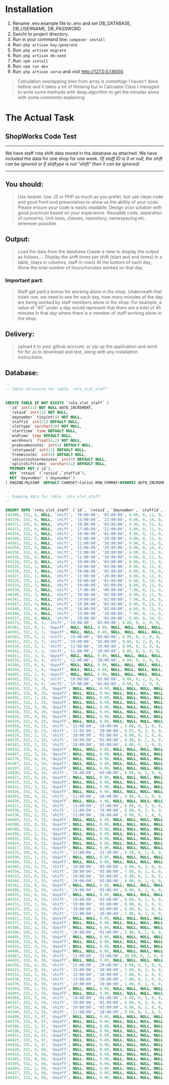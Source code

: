 # Installation

1. Rename .env.example file  to .env and set DB_DATABASE, DB_USERNAME, DB_PASSWORD.
2. Swicht to project directory.
3. Run in your command line:  `composer install`
4. Run:  `php artisan key:generate`
5. Run: `php artisan migrate`
5. Run: `php artisan db:seed`
6. Run: `npm install`
7. Run: `npm run dev`
9. Run: `php artisan serve` and visit http://127.0.0.1:8000.

> Calculation overlapping time from array is somethign I haven't done before and it takes a lot of thinking but in Calculate Class I managed to write some methods with deep algorithm to get the minutes alone with some comments explaining.

# The Actual Task

## ShopWorks Code Test
---
We have staff rota shift data stored in the database as attached. We have included the data for one shop for one week. 
*(If staff ID is 0 or null, the shift can be ignored or If shiftype is not “shift” then it can be ignored)*

---
## You should:
> Use laravel. Use JS or PHP as much as you prefer, but use clean code and good front end presentation to show us the ability of your code.
Please ensure your code is easily readable.
Design your solution with good practices based on your experience.
Reusable code, separation of concerns, Unit tests, classes, repository, namespacing etc. wherever possible.

## Output:
> Load the data from the database
Create a view to display the output as follows....
Display the shift times per shift (start and end times) in a table, (days in columns, staff in rows)
At the bottom of each day, Show the total number of hours/minutes worked on that day.

### Important part:
> Staff get paid a bonus for working alone in the shop.
Underneath that totals row, we need to see for each day, how many minutes of the day are being worked by staff members *alone in the shop*.
For example, a value of "45" under a day would represent that there are a total of 45 minutes in that day where there is a member of staff working alone in the shop.

## Delivery:
> upload it to your github account, or zip up the application and send for for us to download and test, along with any installation instructions.


## Database:

```sql
--
-- Table structure for table `rota_slot_staff`
--

CREATE TABLE IF NOT EXISTS `rota_slot_staff` (
  `id` int(11) NOT NULL AUTO_INCREMENT,
  `rotaid` int(11) NOT NULL,
  `daynumber` tinyint(4) NOT NULL,
  `staffid` int(11) DEFAULT NULL,
  `slottype` varchar(20) NOT NULL,
  `starttime` time DEFAULT NULL,
  `endtime` time DEFAULT NULL,
  `workhours` float(4,2) NOT NULL,
  `premiumminutes` int(4) DEFAULT NULL,
  `roletypeid` int(11) DEFAULT NULL,
  `freeminutes` int(4) DEFAULT NULL,
  `seniorcashierminutes` int(4) DEFAULT NULL,
  `splitshifttimes` varchar(11) DEFAULT NULL,
  PRIMARY KEY (`id`),
  KEY `rotaid` (`rotaid`,`staffid`),
  KEY `daynumber` (`daynumber`)
) ENGINE=MyISAM  DEFAULT CHARSET=latin1 ROW_FORMAT=DYNAMIC AUTO_INCREMENT=283626 ;

--
-- Dumping data for table `rota_slot_staff`
--

INSERT INTO `rota_slot_staff` (`id`, `rotaid`, `daynumber`, `staffid`, `slottype`, `starttime`, `endtime`, `workhours`, `premiumminutes`, `roletypeid`, `freeminutes`, `seniorcashierminutes`, `splitshifttimes`) VALUES
(44369, 332, 6, NULL, 'shift', '19:00:00', '03:00:00', 8.00, 0, 11, 0, 0, ''),
(44370, 332, 6, NULL, 'shift', '15:00:00', '23:00:00', 8.00, 0, 14, 0, 0, ''),
(44371, 332, 6, NULL, 'shift', '19:00:00', '03:00:00', 8.00, 0, 11, 0, 0, ''),
(44372, 332, 6, NULL, 'shift', '17:00:00', '21:00:00', 4.00, 0, 11, 0, 0, '--:--*--:--'),
(44359, 332, 5, NULL, 'shift', '19:00:00', '03:00:00', 8.00, 0, 11, 0, 0, ''),
(44360, 332, 5, NULL, 'shift', '11:00:00', '20:00:00', 9.00, 0, 11, 0, 0, ''),
(44361, 332, 5, NULL, 'shift', '11:00:00', '20:00:00', 9.00, 0, 11, 0, 0, ''),
(44358, 332, 5, NULL, 'shift', '12:00:00', '20:00:00', 8.00, 0, 14, 0, 0, ''),
(44350, 332, 4, NULL, 'shift', '11:00:00', '20:00:00', 9.00, 0, 11, 0, 0, ''),
(44318, 332, 0, NULL, 'shift', '11:00:00', '20:00:00', 9.00, 0, 11, 0, 0, ''),
(44319, 332, 0, NULL, 'shift', '19:00:00', '03:00:00', 8.00, 0, 11, 0, 0, ''),
(44325, 332, 1, NULL, 'shift', '19:00:00', '03:00:00', 8.00, 0, 11, 0, 0, ''),
(44326, 332, 1, NULL, 'shift', '19:00:00', '03:00:00', 8.00, 0, 11, 0, 0, ''),
(44327, 332, 1, NULL, 'shift', '11:00:00', '20:00:00', 9.00, 0, 11, 0, 0, ''),
(44328, 332, 1, NULL, 'shift', '19:00:00', '01:00:00', 6.00, 0, 14, 0, 0, ''),
(44333, 332, 2, NULL, 'shift', '19:00:00', '03:00:00', 8.00, 0, 11, 0, 0, ''),
(44339, 332, 3, NULL, 'shift', '17:00:00', '00:00:00', 7.00, 0, 11, 0, 0, ''),
(44340, 332, 3, NULL, 'shift', '19:00:00', '03:00:00', 8.00, 0, 11, 0, 0, ''),
(44341, 332, 3, NULL, 'shift', '19:00:00', '02:00:00', 7.00, 0, 14, 0, 0, '--:--*--:--'),
(44347, 332, 4, NULL, 'shift', '19:00:00', '03:00:00', 8.00, 0, 11, 0, 0, ''),
(44348, 332, 4, NULL, 'shift', '19:00:00', '03:00:00', 8.00, 0, 11, 0, 0, ''),
(44349, 332, 4, NULL, 'shift', '13:00:00', '20:00:00', 7.00, 0, 11, 0, 0, '--:--*--:--'),
(44317, 332, 0, NULL, 'shift', '19:00:00', '03:00:00', 8.00, 0, 14, 0, 0, ''),
(44373, 332, 6, 3, 'shift', '19:00:00', '03:00:00', 8.00, 0, 2, 0, 0, '--:--*--:--'),
(44381, 332, 0, 3, 'dayoff', NULL, NULL, 0.00, NULL, NULL, NULL, NULL, NULL),
(44391, 332, 1, 3, 'dayoff', NULL, NULL, 0.00, NULL, NULL, NULL, NULL, NULL),
(44362, 332, 5, 3, 'shift', '19:00:00', '03:00:00', 8.00, 0, 2, 0, 0, '--:--*--:--'),
(44351, 332, 4, 3, 'shift', '19:00:00', '03:00:00', 8.00, 0, 2, 0, 0, '--:--*--:--'),
(44334, 332, 2, 3, 'shift', '11:00:00', '20:00:00', 9.00, 0, 2, 0, 0, '--:--*--:--'),
(44342, 332, 3, 3, 'shift', '11:00:00', '20:00:00', 9.00, 0, 2, 0, 0, '--:--*--:--'),
(44411, 332, 3, 4, 'dayoff', NULL, NULL, 0.00, NULL, NULL, NULL, NULL, NULL),
(44374, 332, 6, 4, 'shift', '12:00:00', '20:00:00', 8.00, 0, 2, 0, 0, '--:--*--:--'),
(44384, 332, 0, 4, 'dayoff', NULL, NULL, 0.00, NULL, NULL, NULL, NULL, NULL),
(44393, 332, 1, 4, 'dayoff', NULL, NULL, 0.00, NULL, NULL, NULL, NULL, NULL),
(44402, 332, 2, 4, 'dayoff', NULL, NULL, 0.00, NULL, NULL, NULL, NULL, NULL),
(44363, 332, 5, 4, 'shift', '19:00:00', '03:00:00', 8.00, 0, 2, 0, 0, '--:--*--:--'),
(44352, 332, 4, 4, 'shift', '19:00:00', '03:00:00', 8.00, 0, 2, 0, 0, '--:--*--:--'),
(44410, 332, 3, 20, 'dayoff', NULL, NULL, 0.00, NULL, NULL, NULL, NULL, NULL),
(44383, 332, 0, 20, 'dayoff', NULL, NULL, 0.00, NULL, NULL, NULL, NULL, NULL),
(44392, 332, 1, 20, 'dayoff', NULL, NULL, 0.00, NULL, NULL, NULL, NULL, NULL),
(44401, 332, 2, 20, 'dayoff', NULL, NULL, 0.00, NULL, NULL, NULL, NULL, NULL),
(44425, 332, 5, 20, 'dayoff', NULL, NULL, 0.00, NULL, NULL, NULL, NULL, NULL),
(44434, 332, 6, 20, 'dayoff', NULL, NULL, 0.00, NULL, NULL, NULL, NULL, NULL),
(44418, 332, 4, 20, 'dayoff', NULL, NULL, 0.00, NULL, NULL, NULL, NULL, NULL),
(44419, 332, 4, 23, 'dayoff', NULL, NULL, 0.00, NULL, NULL, NULL, NULL, NULL),
(44364, 332, 5, 23, 'shift', '11:00:00', '20:00:00', 9.00, 0, 2, 0, 0, '--:--*--:--'),
(44320, 332, 0, 23, 'shift', '11:05:00', '20:00:00', 8.92, 0, 2, 0, 0, '--:--*--:--'),
(44329, 332, 1, 23, 'shift', '19:00:00', '03:00:00', 8.00, 0, 2, 0, 0, '--:--*--:--'),
(44335, 332, 2, 23, 'shift', '19:00:00', '03:00:00', 8.00, 0, 2, 0, 0, '--:--*--:--'),
(44343, 332, 3, 23, 'shift', '19:00:00', '03:00:00', 8.00, 0, 2, 0, 0, '--:--*--:--'),
(44435, 332, 6, 23, 'dayoff', NULL, NULL, 0.00, NULL, NULL, NULL, NULL, NULL),
(44407, 332, 3, 24, 'dayoff', NULL, NULL, 0.00, NULL, NULL, NULL, NULL, NULL),
(44378, 332, 0, 24, 'dayoff', NULL, NULL, 0.00, NULL, NULL, NULL, NULL, NULL),
(44387, 332, 1, 24, 'dayoff', NULL, NULL, 0.00, NULL, NULL, NULL, NULL, NULL),
(44397, 332, 2, 24, 'dayoff', NULL, NULL, 0.00, NULL, NULL, NULL, NULL, NULL),
(44430, 332, 6, 24, 'shift', '19:00:00', '03:00:00', 8.00, 0, 2, 0, 0, '--:--*--:--'),
(44422, 332, 5, 24, 'dayoff', NULL, NULL, 0.00, NULL, NULL, NULL, NULL, NULL),
(44415, 332, 4, 24, 'dayoff', NULL, NULL, 0.00, NULL, NULL, NULL, NULL, NULL),
(44412, 332, 3, 32, 'dayoff', NULL, NULL, 0.00, NULL, NULL, NULL, NULL, NULL),
(44426, 332, 5, 32, 'dayoff', NULL, NULL, 0.00, NULL, NULL, NULL, NULL, NULL),
(44353, 332, 4, 32, 'shift', '11:00:00', '20:00:00', 9.00, 0, 2, 0, 0, '--:--*--:--'),
(44436, 332, 6, 32, 'dayoff', NULL, NULL, 0.00, NULL, NULL, NULL, NULL, NULL),
(44321, 332, 0, 32, 'shift', '11:00:00', '17:00:00', 6.00, 0, 2, 0, 0, '--:--*--:--'),
(44330, 332, 1, 32, 'shift', '11:00:00', '19:00:00', 8.00, 0, 2, 0, 0, '--:--*--:--'),
(44336, 332, 2, 32, 'shift', '11:00:00', '20:00:00', 9.00, 0, 2, 0, 0, '--:--*--:--'),
(44409, 332, 3, 52, 'dayoff', NULL, NULL, 0.00, NULL, NULL, NULL, NULL, NULL),
(44380, 332, 0, 52, 'dayoff', NULL, NULL, 0.00, NULL, NULL, NULL, NULL, NULL),
(44389, 332, 1, 52, 'dayoff', NULL, NULL, 0.00, NULL, NULL, NULL, NULL, NULL),
(44399, 332, 2, 52, 'dayoff', NULL, NULL, 0.00, NULL, NULL, NULL, NULL, NULL),
(44432, 332, 6, 52, 'dayoff', NULL, NULL, 0.00, NULL, NULL, NULL, NULL, NULL),
(44424, 332, 5, 52, 'dayoff', NULL, NULL, 0.00, NULL, NULL, NULL, NULL, NULL),
(44417, 332, 4, 52, 'dayoff', NULL, NULL, 0.00, NULL, NULL, NULL, NULL, NULL),
(44375, 332, 6, 53, 'shift', '13:00:00', '21:30:00', 8.50, 0, 2, 0, 0, '--:--*--:--'),
(44390, 332, 1, 53, 'dayoff', NULL, NULL, 0.00, NULL, NULL, NULL, NULL, NULL),
(44400, 332, 2, 53, 'dayoff', NULL, NULL, 0.00, NULL, NULL, NULL, NULL, NULL),
(44365, 332, 5, 53, 'shift', '19:00:00', '03:00:00', 8.00, 0, 2, 0, 0, '--:--*--:--'),
(44354, 332, 4, 53, 'shift', '20:00:00', '03:00:00', 7.00, 0, 2, 0, 0, '--:--*--:--'),
(44322, 332, 0, 53, 'shift', '19:00:00', '03:00:00', 8.00, 0, 2, 0, 0, '--:--*--:--'),
(44344, 332, 3, 53, 'shift', '19:00:00', '03:00:00', 8.00, 0, 2, 0, 0, '--:--*--:--'),
(44382, 332, 0, 54, 'dayoff', NULL, NULL, 0.00, NULL, NULL, NULL, NULL, NULL),
(44366, 332, 5, 54, 'shift', '19:00:00', '03:00:00', 8.00, 0, 2, 0, 0, '--:--*--:--'),
(44433, 332, 6, 54, 'dayoff', NULL, NULL, 0.00, NULL, NULL, NULL, NULL, NULL),
(44355, 332, 4, 54, 'shift', '19:00:00', '03:00:00', 8.00, 0, 2, 0, 0, '--:--*--:--'),
(44331, 332, 1, 54, 'shift', '19:00:00', '03:00:00', 8.00, 0, 2, 0, 0, '--:--*--:--'),
(44337, 332, 2, 54, 'shift', '19:00:00', '03:00:00', 8.00, 0, 2, 0, 0, '--:--*--:--'),
(44345, 332, 3, 54, 'shift', '13:00:00', '20:00:00', 7.00, 0, 2, 0, 0, '--:--*--:--'),
(44421, 332, 5, 55, 'dayoff', NULL, NULL, 0.00, NULL, NULL, NULL, NULL, NULL),
(44377, 332, 0, 55, 'dayoff', NULL, NULL, 0.00, NULL, NULL, NULL, NULL, NULL),
(44386, 332, 1, 55, 'dayoff', NULL, NULL, 0.00, NULL, NULL, NULL, NULL, NULL),
(44396, 332, 2, 55, 'shift', '20:00:00', '01:00:00', 5.00, 0, 2, 0, 0, '--:--*--:--'),
(44405, 332, 3, 55, 'dayoff', NULL, NULL, 0.00, NULL, NULL, NULL, NULL, NULL),
(44428, 332, 6, 55, 'dayoff', NULL, NULL, 0.00, NULL, NULL, NULL, NULL, NULL),
(44414, 332, 4, 55, 'dayoff', NULL, NULL, 0.00, NULL, NULL, NULL, NULL, NULL),
(44406, 332, 3, 56, 'dayoff', NULL, NULL, 0.00, NULL, NULL, NULL, NULL, NULL),
(44367, 332, 5, 56, 'shift', '11:00:00', '21:00:00', 10.00, 0, 2, 0, 0, '--:--*--:--'),
(44429, 332, 6, 56, 'dayoff', NULL, NULL, 0.00, NULL, NULL, NULL, NULL, NULL),
(44356, 332, 4, 56, 'shift', '12:00:00', '20:00:00', 8.00, 0, 2, 0, 0, '--:--*--:--'),
(44323, 332, 0, 56, 'shift', '13:00:00', '20:00:00', 7.00, 0, 2, 0, 0, '--:--*--:--'),
(44332, 332, 1, 56, 'shift', '13:00:00', '20:00:00', 7.00, 0, 2, 0, 0, '--:--*--:--'),
(44338, 332, 2, 56, 'shift', '13:00:00', '20:00:00', 7.00, 0, 2, 0, 0, '--:--*--:--'),
(44376, 332, 6, 59, 'shift', '19:00:00', '20:00:00', 1.00, 0, 2, 0, 0, '--:--*--:--'),
(44394, 332, 1, 59, 'dayoff', NULL, NULL, 0.00, NULL, NULL, NULL, NULL, NULL),
(44403, 332, 2, 59, 'dayoff', NULL, NULL, 0.00, NULL, NULL, NULL, NULL, NULL),
(44368, 332, 5, 59, 'shift', '19:00:00', '01:00:00', 6.00, 0, 2, 0, 0, '--:--*--:--'),
(44357, 332, 4, 59, 'shift', '19:00:00', '01:00:00', 6.00, 0, 2, 0, 0, '--:--*--:--'),
(44324, 332, 0, 59, 'shift', '19:00:00', '03:00:00', 8.00, 0, 2, 0, 0, '--:--*--:--'),
(44346, 332, 3, 59, 'shift', '11:00:00', '20:00:00', 9.00, 0, 2, 0, 0, '--:--*--:--'),
(44408, 332, 3, 67, 'dayoff', NULL, NULL, 0.00, NULL, NULL, NULL, NULL, NULL),
(44379, 332, 0, 67, 'dayoff', NULL, NULL, 0.00, NULL, NULL, NULL, NULL, NULL),
(44388, 332, 1, 67, 'dayoff', NULL, NULL, 0.00, NULL, NULL, NULL, NULL, NULL),
(44398, 332, 2, 67, 'dayoff', NULL, NULL, 0.00, NULL, NULL, NULL, NULL, NULL),
(44431, 332, 6, 67, 'dayoff', NULL, NULL, 0.00, NULL, NULL, NULL, NULL, NULL),
(44423, 332, 5, 67, 'dayoff', NULL, NULL, 0.00, NULL, NULL, NULL, NULL, NULL),
(44416, 332, 4, 67, 'dayoff', NULL, NULL, 0.00, NULL, NULL, NULL, NULL, NULL),
(44420, 332, 4, 68, 'dayoff', NULL, NULL, 0.00, NULL, NULL, NULL, NULL, NULL),
(44413, 332, 3, 68, 'dayoff', NULL, NULL, 0.00, NULL, NULL, NULL, NULL, NULL),
(44385, 332, 0, 68, 'dayoff', NULL, NULL, 0.00, NULL, NULL, NULL, NULL, NULL),
(44395, 332, 1, 68, 'dayoff', NULL, NULL, 0.00, NULL, NULL, NULL, NULL, NULL),
(44404, 332, 2, 68, 'dayoff', NULL, NULL, 0.00, NULL, NULL, NULL, NULL, NULL),
(44427, 332, 5, 68, 'dayoff', NULL, NULL, 0.00, NULL, NULL, NULL, NULL, NULL),
(44437, 332, 6, 68, 'dayoff', NULL, NULL, 0.00, NULL, NULL, NULL, NULL, NULL);
```
